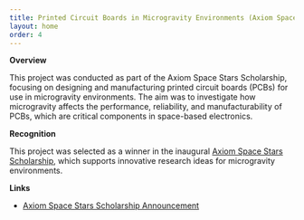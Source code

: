 ```yaml
---
title: Printed Circuit Boards in Microgravity Environments (Axiom Space Stars Scholarship) 
layout: home
order: 4
---
```


**Overview**

This project was conducted as part of the Axiom Space Stars Scholarship, focusing on designing and manufacturing printed circuit boards (PCBs) for use in microgravity environments. The aim was to investigate how microgravity affects the performance, reliability, and manufacturability of PCBs, which are critical components in space-based electronics.

**Recognition**

This project was selected as a winner in the inaugural [Axiom Space Stars Scholarship](https://www.axiomspace.com/release/axiom-space-reveals-winners-of-inaugural-stars-scholarship-incubating-new-ideas-for-microgravity-research), which supports innovative research ideas for microgravity environments.

**Links**
- [Axiom Space Stars Scholarship Announcement](https://www.axiomspace.com/release/axiom-space-reveals-winners-of-inaugural-stars-scholarship-incubating-new-ideas-for-microgravity-research)

